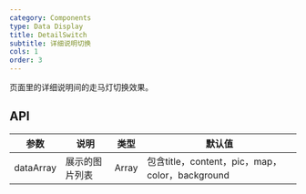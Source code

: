 ```yaml
---
category: Components
type: Data Display
title: DetailSwitch 
subtitle: 详细说明切换
cols: 1
order: 3
---
```


页面里的详细说明间的走马灯切换效果。

## API

| 参数      | 说明                                      | 类型         | 默认值 |
|----------|------------------------------------------|-------------|-------|
| dataArray | 展示的图片列表 | Array | 包含title，content，pic，map，color，background|
